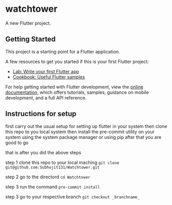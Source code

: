 # watchtower

A new Flutter project.

## Getting Started

This project is a starting point for a Flutter application.

A few resources to get you started if this is your first Flutter project:

- [Lab: Write your first Flutter app](https://docs.flutter.dev/get-started/codelab)
- [Cookbook: Useful Flutter samples](https://docs.flutter.dev/cookbook)

For help getting started with Flutter development, view the
[online documentation](https://docs.flutter.dev/), which offers tutorials,
samples, guidance on mobile development, and a full API reference.

## Instructions for setup 

first carry out the usual setup for setting up flutter in your system 
then clone this repo to you local system then install the pre-commit utility on your system using the system package manager or using pip 
after that you are good to go 

that is after you did the above steps 

step 1 clone this repo to your local maching `git clone git@github.com:Subhojit131/Watchtower.git`

step 2 go to the directord `cd Watchtower`

step 3 run the command `pre-commit install` 

step 3 go to your respective branch ` git checkout _branchname_ `
